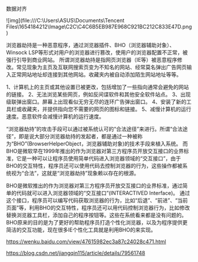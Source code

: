 数据对齐

![img](file:///C:\Users\ASUS\Documents\Tencent Files\1654184212\Image\C2C\C4C6B5EB987E968C921BC212C833E47D.png)



浏览器劫持是一种恶意程序，通过浏览器插件、BHO（浏览器辅助对象）、Winsock LSP等形式对用户的浏览器进行篡改，使用户的浏览器配置不正常，被强行引导到商业网站。 所谓浏览器劫持是指网页浏览器（IE等）被恶意程序修改。常见现象为主页及互联网搜索页变为不知名的网站、经常莫名弹出广告网页输入正常网站地址却连接到其他网站。收藏夹内被自动添加陌生网站地址等等。



1、计算机上的主页或其他设置已被更改，包括增加了一些指向通常会避免的网站的链接。
2、无法浏览某些网页，例如反间谍软件和其他安全软件站点。
3、出现级联弹出窗口。屏幕上出现看似无穷无尽的连环广告弹出窗口。
4、安装了新的工具栏或收藏夹，并提供指向您不需要的网页的图标和链接。
5、减慢计算机的运行速度。恶意软件会减慢计算机的运行速度。



“浏览器劫持”的攻击手段可以通过被系统认可的“合法途径”来进行。所谓“合法途径”，即是说大部分浏览器劫持的发起者，都是通过一种被称为“BHO”(BrowserHelperObject，浏览器辅助对象)的技术手段来植入系统。
而BHO是微软早在1999年推出的作为浏览器对第三方程序员开放交互接口的业界标准，它是一种可以让程序员使用简单代码进入浏览器领域的“交互接口”，由于BHO的交互特性，程序员还可以使用代码去控制浏览器的行为，这些操作都被系统视为“合法”，这就是“浏览器劫持”现象赖以存在的根源。



BHO是微软推出的作为浏览器对第三方程序员开放交互接口的业界标准，通过简单的代码就可以进入浏览器领域的“交互接口”(INTERACTIVED Interface)。
通过这个接口，程序员可以编写代码获取浏览器的行为，比如“后退”、“前进”、“当前页面”等，利用BHO的交互特性，程序员还可以用代码控制浏览器行为，比如修改替换浏览器工具栏，添加自己的程序按钮等。这些在系统看来都是没有问题的。
BHO原来的目的是为了更好的帮助程序员打造个性化浏览器，以及为程序提供更简洁的交互功能，现在很多IE个性化工具就是利用BHO的来实现。



https://wenku.baidu.com/view/47615982ec3a87c24028c471.html



https://blog.csdn.net/jiangqin115/article/details/79561748